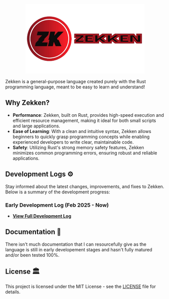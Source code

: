 <div align="center">
  <picture>
    <img src="images/Zekken_Lang_Logo.png" alt="Zekken Logo" width="75%"/>
  </picture>
</div>

Zekken is a general-purpose language created purely with the Rust programming language, meant to be easy to learn and understand!

## Why Zekken?
- **Performance**: Zekken, built on Rust, provides high-speed execution and efficient resource management, making it ideal for both small scripts and large applications.
- **Ease of Learning**: With a clean and intuitive syntax, Zekken allows beginners to quickly grasp programming concepts while enabling experienced developers to write clear, maintainable code.
- **Safety**: Utilizing Rust's strong memory safety features, Zekken minimizes common programming errors, ensuring robust and reliable applications.

## Development Logs ⚙
Stay informed about the latest changes, improvements, and fixes to Zekken. Below is a summary of the development progress:

### Early Development Log (Feb 2025 - Now)
- **[View Full Development Log](./dev-logs/early-development.md)**

## Documentation 📖
There isn't much documentation that I can resourcefully give as the language is still in early developement stages and hasn't fully matured and/or been tested 100%.

## License 🏛
This project is licensed under the MIT License - see the [LICENSE](./LICENSE) file for details.
